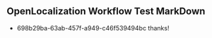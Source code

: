 ## OpenLocalization Workflow Test MarkDown
* 698b29ba-63ab-457f-a949-c46f539494bc thanks!

<!--HONumber=Aug16_HO4-->


